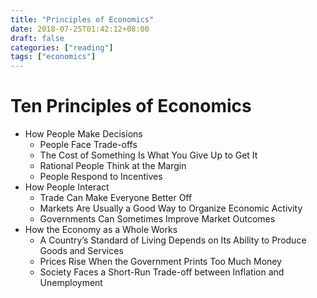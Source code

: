 ```yaml
---
title: "Principles of Economics"
date: 2018-07-25T01:42:12+08:00
draft: false
categories: ["reading"]
tags: ["economics"]
---
```


# Ten Principles of Economics

- How People Make Decisions
    - People Face Trade-offs
    - The Cost of Something Is What You Give Up to Get It
    - Rational People Think at the Margin
    - People Respond to Incentives
-  How People Interact
    -  Trade Can Make Everyone Better Off
    -  Markets Are Usually a Good Way to Organize Economic Activity
    -  Governments Can Sometimes Improve Market Outcomes
- How the Economy as a Whole Works
    - A Country’s Standard of Living Depends on Its Ability to Produce Goods and Services
    - Prices Rise When the Government Prints Too Much Money
    - Society Faces a Short-Run Trade-off between Inflation and Unemployment
